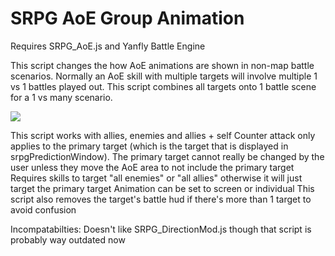 # SRPG AoE Group Animation
Requires SRPG_AoE.js and Yanfly Battle Engine

This script changes the how AoE animations are shown in non-map battle scenarios. Normally an AoE skill with multiple targets will involve multiple 1 vs 1 battles played out.
This script combines all targets onto 1 battle scene for a 1 vs many scenario.

![](https://github.com/boomyville/RMMV/blob/master/SRPG_AoEAnimation/WIP.gif)

This script works with allies, enemies and allies + self
Counter attack only applies to the primary target (which is the target that is displayed in srpgPredictionWindow). 
The primary target cannot really be changed by the user unless they move the AoE area to not include the primary target
Requires skills to target "all enemies" or "all allies" otherwise it will just target the primary target
Animation can be set to screen or individual
This script also removes the target's battle hud if there's more than 1 target to avoid confusion

Incompatabilties:
Doesn't like SRPG_DirectionMod.js though that script is probably way outdated now

